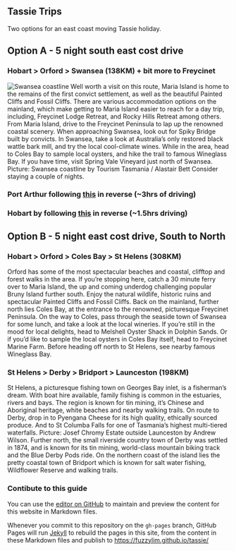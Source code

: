 ## Tassie Trips

Two options for an east coast moving Tassie holiday.

## Option A - 5 night south east cost drive 

### Hobart > Orford > Swansea (138KM) + bit more to Freycinet
![Swansea coastline](https://content.api.news/v3/images/bin/046d70f98a822c8f76793982adef34d0?width=650 "Swansea coastline by Tourism Tasmania / Alastair Bett")
Well worth a visit on this route, Maria Island is home to the remains of the first convict settlement, as well as the beautiful Painted Cliffs and Fossil Cliffs. There are various accommodation options on the mainland, which make getting to Maria Island easier to reach for a day trip, including, Freycinet Lodge Retreat, and Rocky Hills Retreat among others. From Maria Island, drive to the Freycinet Peninsula to lap up the renowned coastal scenery. When approaching Swansea, look out for Spiky Bridge built by convicts. In Swansea, take a look at Australia’s only restored black wattle bark mill, and try the local cool-climate wines. While in the area, head to Coles Bay to sample local oysters, and hike the trail to famous Wineglass Bay. If you have time, visit Spring Vale Vineyard just north of Swansea. Picture: Swansea coastline by Tourism Tasmania / Alastair Bett
Consider staying a couple of nights.

### Port Arthur following [this](https://tasmania.com/itineraries/port-arthur-to-freycinet/) in reverse (~3hrs of driving)

### Hobart by following [this](https://tasmania.com/itineraries/hobart-port-arthur/) in reverse (~1.5hrs driving)


## Option B - 5 night east cost drive, South to North

### Hobart > Orford > Coles Bay > St Helens (308KM)
Orford has some of the most spectacular beaches and coastal, clifftop and forest walks in the area. If you’re stopping here, catch a 30 minute ferry over to Maria Island, the up and coming underdog challenging popular Bruny Island further south. Enjoy the natural wildlife, historic ruins and spectacular Painted Cliffs and Fossil Cliffs. Back on the mainland, further north lies Coles Bay, at the entrance to the renowned, picturesque Freycinet Peninsula. On the way to Coles, pass through the seaside town of Swansea for some lunch, and take a look at the local wineries. If you’re still in the mood for local delights, head to Melshell Oyster Shack in Dolphin Sands. Or if you’d like to sample the local oysters in Coles Bay itself, head to Freycinet Marine Farm. Before heading off north to St Helens, see nearby famous Wineglass Bay.

### St Helens > Derby > Bridport > Launceston (198KM)
St Helens, a picturesque fishing town on Georges Bay inlet, is a fisherman’s dream. With boat hire available, family fishing is common in the estuaries, rivers and bays. The region is known for tin mining, it’s Chinese and Aboriginal heritage, white beaches and nearby walking trails. On route to Derby, drop in to Pyengana Cheese for its high quality, ethically sourced produce. And to St Columba Falls for one of Tasmania’s highest multi-tiered waterfalls. Picture: Josef Chromy Estate outside Launceston by Andrew Wilson. Further north, the small riverside country town of Derby was settled in 1874, and is known for its tin mining, world-class mountain biking track and the Blue Derby Pods ride. On the northern coast of the island lies the pretty coastal town of Bridport which is known for salt water fishing, Wildflower Reserve and walking trails.


### Contibute to this guide

You can use the [editor on GitHub](https://github.com/fuzzylim/tassie/edit/gh-pages/index.md) to maintain and preview the content for this website in Markdown files.

Whenever you commit to this repository on the `gh-pages` branch, GitHub Pages will run [Jekyll](https://jekyllrb.com/) to rebuild the pages in this site, from the content in these Markdown files and publish to https://fuzzylim.github.io/tassie/
